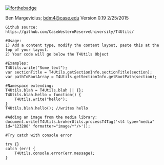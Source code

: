 [![forthebadge](http://forthebadge.com/images/badges/powered-by-case-western-reserve.svg)](http://forthebadge.com)

  Ben Margevicius; bdm4@case.edu
	Version 0.19 2/25/2015
   
	Github source: https://github.com/CaseWesternReserveUniversity/T4Utils/
	
	#Usage:
	1) Add a content type, modify the content layout, paste this at the top of your layout. 
	2) Your code will go below the T4Utils Object
	
	#Examples:
	T4Utils.write("Some text"); 
	var sectionTitle = T4Utils.getSectionInfo.sectionTitle(section);
	var pathToRootArray = T4Utils.getSectionInfo.getRootPath(section);
	
	#Namespace extending:
	T4Utils.blah = T4Utils.blah || {};
	T4Utils.blah.hello = function() {
		T4Utils.write("hello");   
	}	
	T4Utils.blah.hello(); //writes hello
	
	#Adding an image from the media library:
	document.write(T4Utils.brokerUtils.processT4Tag('<t4 type="media" id="123288" formatter="image/*"/>'));
	
	#Try catch with console error 
	
	try {}
	catch (err) {
		T4Utils.console.error(err.message);
	}
